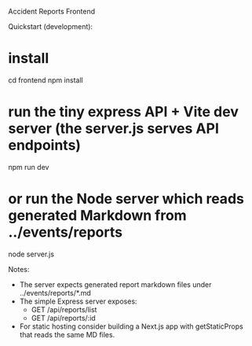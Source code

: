 Accident Reports Frontend

Quickstart (development):

# install
cd frontend
npm install

# run the tiny express API + Vite dev server (the server.js serves API endpoints)
npm run dev

# or run the Node server which reads generated Markdown from ../events/reports
node server.js

Notes:
- The server expects generated report markdown files under ../events/reports/*.md
- The simple Express server exposes:
  - GET /api/reports/list
  - GET /api/reports/:id
- For static hosting consider building a Next.js app with getStaticProps that reads the same MD files.
